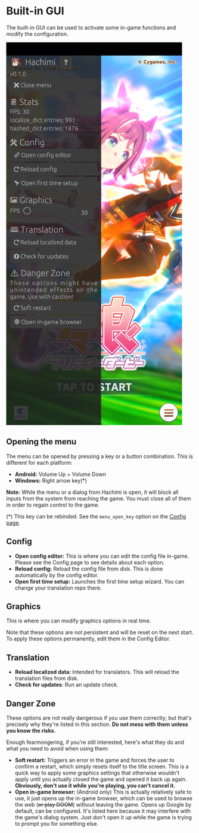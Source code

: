 # Built-in GUI
The built-in GUI can be used to activate some in-game functions and modify the configuration.

![GUI screenshot](/assets/built-in-gui.jpg)

## Opening the menu
The menu can be opened by pressing a key or a button combination. This is different for each platform:
- **Android:** Volume Up + Volume Down
- **Windows:** Right arrow key(\*)

**Note:** While the menu or a dialog from Hachimi is open, it will block all inputs from the system from reaching the game. You must close all of them in order to regain control to the game.

(\*) This key can be rebinded. See the `menu_open_key` option on the [Config page](/docs/config).

## Config
- **Open config editor:** This is where you can edit the config file in-game. Please see the Config page to see details about each option.
- **Reload config:** Reload the config file from disk. This is done automatically by the config editor.
- **Open first time setup:** Launches the first time setup wizard. You can change your translation repo there.

## Graphics
This is where you can modify graphics options in real time.

Note that these options are not persistent and will be reset on the next start. To apply these options permanently, edit them in the Config Editor.

## Translation
- **Reload localized data:** Intended for translators. This will reload the translation files from disk.
- **Check for updates**: Run an update check.

## Danger Zone
These options are not really dangerous if you use them correctly; but that's precisely why they're listed in this section. **Do not mess with them unless you know the risks.**

Enough fearmongering, if you're still interested, here's what they do and what you need to avoid when using them:

- **Soft restart:** Triggers an error in the game and forces the user to confirm a restart, which simply resets itself to the title screen. This is a quick way to apply some graphics settings that otherwise wouldn't apply until you actually closed the game and opened it back up again. **Obviously, don't use it while you're playing, you can't cancel it.**
- **Open in-game browser:** (Android only) This is actually relatively safe to use, it just opens up the in-game browser, which can be used to browse the web (~~or play DOOM~~) without leaving the game. Opens up Google by default, can be configured. It's listed here because it may interfere with the game's dialog system. Just don't open it up while the game is trying to prompt you for something else.